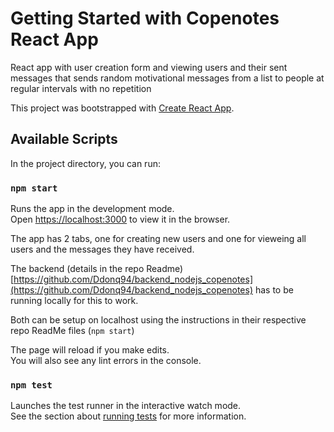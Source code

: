 # Getting Started with Copenotes React App

React app with user creation form and viewing users and their sent messages that sends random motivational messages from a list to people at regular intervals with no repetition

This project was bootstrapped with [Create React App](https://github.com/facebook/create-react-app).

## Available Scripts

In the project directory, you can run:

### `npm start`

Runs the app in the development mode.\
Open [https://localhost:3000](https://localhost:3000) to view it in the browser.

The app has 2 tabs, one for creating new users and one for vieweing all users and the messages they have received.

The backend (details in the repo Readme) [https://github.com/Ddonq94/backend_nodejs_copenotes](https://github.com/Ddonq94/backend_nodejs_copenotes) has to be running locally for this to work.

Both can be setup on localhost using the instructions in their respective repo ReadMe files (`npm start`)

The page will reload if you make edits.\
You will also see any lint errors in the console.

### `npm test`

Launches the test runner in the interactive watch mode.\
See the section about [running tests](https://facebook.github.io/create-react-app/docs/running-tests) for more information.
